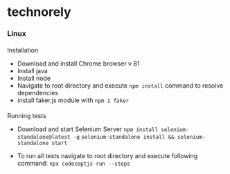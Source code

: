 # technorely
### Linux
#### 
Installation

- Download and install Chrome browser v 81
- Install java
- Install node
- Navigate to root directory and execute ```npm install``` command to resolve dependencies
- install faker.js module with ```npm i faker```

#### 

Running tests

- Download and start Selenium Server
```npm install selenium-standalone@latest -g```
```selenium-standalone install && selenium-standalone start```

- To run all tests navigate to root directory and execute following command: 
```npx codeceptjs run --steps```
